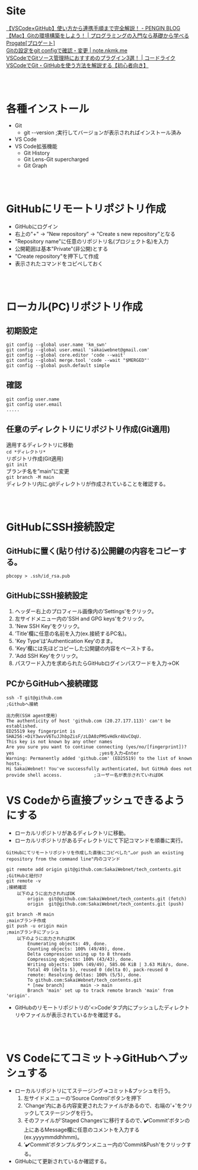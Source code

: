 # Site
[【VSCode×GitHub】使い方から連携手順まで完全解説！ - PENGIN BLOG](https://pengi-n.co.jp/blog/vscode-github/)  
[【Mac】Gitの環境構築をしよう！ | プログラミングの入門なら基礎から学べるProgate[プロゲート]](https://prog-8.com/docs/git-env)  
[Gitの設定をgit configで確認・変更 | note.nkmk.me](https://note.nkmk.me/git-config-setting/)  
[VSCodeでGitソース管理時におすすめのプラグイン3選！ | コードライク](https://codelikes.com/vscode-git-plugin/#toc10)  
[VSCodeでGit・GitHubを使う方法を解説する【初心者向き】](https://miya-system-works.com/blog/detail/vscode-github/)  
##
&nbsp;

# 各種インストール
- Git
  - git --version                       ;実行してバージョンが表示されればインストール済み
- VS Code
- VS Code拡張機能
  - Git History
  - Git Lens-Git supercharged
  - Git Graph
##
&nbsp;  

# GitHubにリモートリポジトリ作成
- GitHubにログイン
- 右上の"+" → ”New repository” → "Create s new repository"となる
- "Repository name"に任意のリポジトリ名(プロジェクト名)を入力
- 公開範囲は基本"Private"(非公開)とする
- "Create repository"を押下して作成
- 表示されたコマンドをコピペしておく
##  
&nbsp;

# ローカル(PC)リポジトリ作成
## 初期設定
```
git config --global user.name 'km_swn'
git config --global user.email 'sakaiwebnet@gmail.com'
git config --global core.editor 'code --wait'
git config --global merge.tool 'code --wait "$MERGED"'
git config --global push.default simple 
```
## 確認
```
git config user.name
git config user.email
.....
```
## 任意のディレクトリにリポジトリ作成(Git適用)
適用するディレクトリに移動  
`cd *ディレクトリ*`  
リポジトリ作成(Git適用)  
`git init`  
ブランチ名を”main”に変更  
`git branch -M main`  
ディレクトリ内に.gitディレクトリが作成されていることを確認する。  
##  
&nbsp;

# GitHubにSSH接続設定
## GitHubに置く(貼り付ける)公開鍵の内容をコピーする。  
`pbcopy > .ssh/id_rsa.pub`  
## GitHubにSSH接続設定
1. ヘッダー右上のプロフィール画像内の’Settings'をクリック。
2. 左サイドメニュー内の'SSH and GPG keys'をクリック。
3. 'New SSH Key'をクリック。
4. ’Title'欄に任意の名前を入力(ex.接続するPC名)。
5. 'Key Type'は'Authentication Key'のまま。
6. 'Key'欄には先ほどコピーした公開鍵の内容をペーストする。
7. 'Add SSH Key'をクリック。
8. パスワード入力を求められたらGitHubログインパスワードを入力→OK
## PCからGitHubへ接続確認
```
ssh -T git@github.com                                                                                   ;Githubへ接続

出力例(SSH agent使用)
The authenticity of host 'github.com (20.27.177.113)' can't be established.
ED25519 key fingerprint is SHA256:+DiY3wvvV6TuJJhbpZisF/zLDA0zPMSvHdkr4UvCOqU.
This key is not known by any other names
Are you sure you want to continue connecting (yes/no/[fingerprint])? yes                                ;yesを入力→Enter
Warning: Permanently added 'github.com' (ED25519) to the list of known hosts.
Hi SakaiWebnet! You've successfully authenticated, but GitHub does not provide shell access.            ;ユーザー名が表示されていればOK
```

# VS Codeから直接プッシュできるようにする
- ローカルリポジトリがあるディレクトリに移動。
- ローカルリポジトリがあるディレクトリにて下記コマンドを順番に実行。
```
GitHubにてリモートリポジトリを作成した直後にコピペした"…or push an existing repository from the command line"内のコマンド

git remote add origin git@github.com:SakaiWebnet/tech_contents.git          ;GitHubと紐付け
git remote -v                                                               ;接続確認
    以下のように出力されればOK
        origin  git@github.com:SakaiWebnet/tech_contents.git (fetch)
        origin  git@github.com:SakaiWebnet/tech_contents.git (push)

git branch -M main                                                          ;mainブランチ作成
git push -u origin main                                                     ;mainブランチにプッシュ
    以下のように出力されればOK
        Enumerating objects: 49, done.
        Counting objects: 100% (49/49), done.
        Delta compression using up to 8 threads
        Compressing objects: 100% (43/43), done.
        Writing objects: 100% (49/49), 585.06 KiB | 3.63 MiB/s, done.
        Total 49 (delta 5), reused 0 (delta 0), pack-reused 0
        remote: Resolving deltas: 100% (5/5), done.
        To github.com:SakaiWebnet/tech_contents.git
        * [new branch]      main -> main
        Branch 'main' set up to track remote branch 'main' from 'origin'.
```
- GitHubのリモートリポジトリの'<>Code'タブ内にプッシュしたディレクトリやファイルが表示されているかを確認する。
##  
&nbsp;

# VS Codeにてコミット→GitHubへプッシュする
- ローカルリポジトリにてステージング→コミット&プッシュを行う。
    1. 左サイドメニューの'Source Control'ボタンを押下
    2. 'Change'内にある内容変更されたファイルがあるので、右端の'+'をクリックしてステージングを行う。
    3. そのファイルが'Staged Changes'に移行するので、’✔️Commit’ボタンの上にあるMessage欄に任意のコメントを入力する(ex.yyyymmddhhmm)。
    4. ’✔️Commit’ボタンプルダウンメニュー内の'Commit&Push'をクリックする。
- GitHubにて更新されているか確認する。